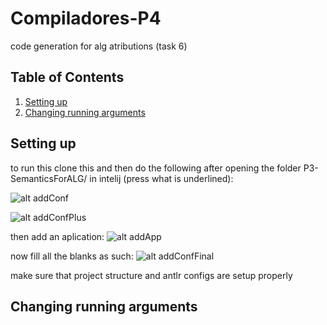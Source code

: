 # Compiladores-P4
code generation for alg atributions (task 6)

## Table of Contents
1. [Setting up](#setting-up)
2. [Changing running arguments](#changing-running-arguments)

## Setting up
to run this clone this and then do the following after opening the folder P3-SemanticsForALG/ in intelij (press what is underlined):

![alt addConf][addConf]

![alt addConfPlus][addConfPlus]

then add an aplication:
![alt addApp][addApp]

now fill all the blanks as such:
![alt addConfFinal][addConfFinal]


make sure that project structure and antlr configs are setup properly

[addConf]: https://github.com/beybladeuser/Compiladores-P3/raw/main/ReadmeIMG/add_config.png "Add run config"
[addConfPlus]: https://github.com/beybladeuser/Compiladores-P3/raw/main/ReadmeIMG/add_config_plus.png "Add run config press plus"
[addApp]: https://github.com/beybladeuser/Compiladores-P3/raw/main/ReadmeIMG/add_aplication.png "Add app"
[addConfFinal]: https://github.com/beybladeuser/Compiladores-P3/raw/main/ReadmeIMG/add_end.png "Add conf final"

## Changing running arguments

